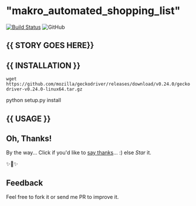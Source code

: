 # "makro_automated_shopping_list"

[![Build Status](https://travis-ci.com/{{USERNAME}}/makro_automated_shopping_list.svg?branch=master)](https://travis-ci.com/{{USERNAME}}/makro_automated_shopping_list)
![GitHub](https://img.shields.io/github/license/{{USERNAME}}/makro_automated_shopping_list.svg)

## {{ STORY GOES HERE}}


## {{ INSTALLATION }}

```wget https://github.com/mozilla/geckodriver/releases/download/v0.24.0/geckodriver-v0.24.0-linux64.tar.gz```

python setup.py install

## {{ USAGE }}


## Oh, Thanks!

By the way... Click if you'd like to [say thanks](https://saythanks.io/to/{{USERNAME}})... :) else *Star* it.

✨🍰✨

## Feedback

Feel free to fork it or send me PR to improve it.

